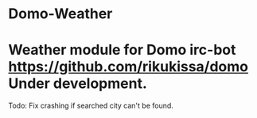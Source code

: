 Domo-Weather
============
Weather module for Domo irc-bot https://github.com/rikukissa/domo
Under development.
============
Todo:
Fix crashing if searched city can't be found.
